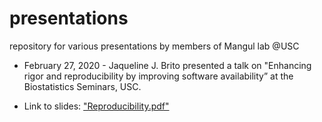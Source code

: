# presentations
repository for various presentations by members of Mangul lab @USC


* February 27, 2020 - Jaqueline J. Brito presented a talk on "Enhancing rigor and reproducibility by improving software availability” at the Biostatistics Seminars, USC.

* Link to slides: ["Reproducibility.pdf"](https://github.com/Mangul-Lab-USC/presentations/blob/master/Reproducibility.pdf)

